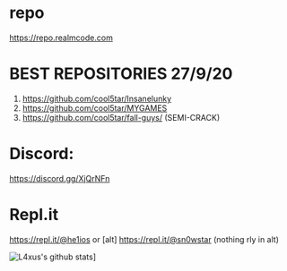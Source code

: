 # repo
https://repo.realmcode.com
# BEST REPOSITORIES 27/9/20
1. https://github.com/cool5tar/Insanelunky
2. https://github.com/cool5tar/MYGAMES
3. https://github.com/cool5tar/fall-guys/ (SEMI-CRACK)
# Discord:
https://discord.gg/XjQrNFn
# Repl.it
https://repl.it/@he1ios or [alt] https://repl.it/@sn0wstar (nothing rly in alt)

![L4xus's github stats](https://github-readme-stats.vercel.app/api?username=L4xus)]
